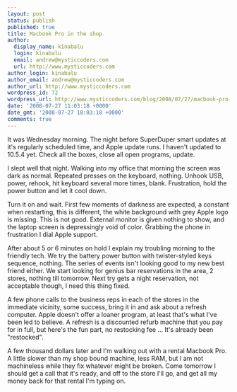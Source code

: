 ```yaml
---
layout: post
status: publish
published: true
title: Macbook Pro in the shop
author:
  display_name: kinabalu
  login: kinabalu
  email: andrew@mysticcoders.com
  url: http://www.mysticcoders.com
author_login: kinabalu
author_email: andrew@mysticcoders.com
author_url: http://www.mysticcoders.com
wordpress_id: 72
wordpress_url: http://www.mysticcoders.com/blog/2008/07/27/macbook-pro-in-the-shop/
date: '2008-07-27 11:03:18 +0000'
date_gmt: '2008-07-27 18:03:18 +0000'
comments: true
---
```

It was Wednesday morning.  The night before SuperDuper smart updates at it's regularly scheduled time, and Apple update runs.  I haven't updated to 10.5.4 yet.  Check all the boxes, close all open programs, update.

I slept well that night.  Walking into my office that morning the screen was dark as normal.  Repeated presses on the keyboard, nothing.  Unhook USB, power, rehook, hit keyboard several more times, blank.  Frustration, hold the power button and let it cool down.

Turn it on and wait.  First few moments of darkness are expected, a constant when restarting, this is different, the white background with grey Apple logo is missing.  This is not good.  External monitor is given nothing to show, and the laptop screen is depressingly void of color.  Grabbing the phone in frustration I dial Apple support.

After about 5 or 6 minutes on hold I explain my troubling morning to the friendly tech.  We try the battery power button with twister-styled keys sequence, nothing.  The series of events isn't looking good to my new best friend either.  We start looking for genius bar reservations in the area, 2 stores, nothing till tomorrow.  Next try gets a night reservation, not acceptable though, I need this thing fixed.

A few phone calls to the business reps in each of the stores in the immediate vicinity, some success, bring it in and ask about a refresh computer.  Apple doesn't offer a loaner program, at least that's what I've been led to believe.  A refresh is a discounted refurb machine that you pay for in full, but here's the fun part, no restocking fee ... It's already been "restocked".

A few thousand dollars later and I'm walking out with a rental Macbook Pro. A little slower than my shop bound machine, less RAM, but I am not machineless while they fix whatever might be broken.  Come tomorrow I should get a call that it's ready, and off to the store I'll go, and get all my money back for that rental I'm typing on.


